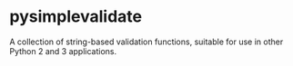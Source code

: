 # pysimplevalidate

A collection of string-based validation functions, suitable for use in other Python 2 and 3 applications.
